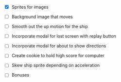 - [X] Sprites for images
- [ ] Background image that moves
- [ ] Smooth out the up motion for the ship
- [ ] Incorporate modal for lost screen with replay button
- [ ] Incorporate modal for about to show directions
- [ ] Create cookie to hold high score for computer
- [ ] Skew ship sprite depending on acceleration

- [ ] Bonuses
